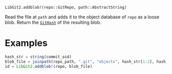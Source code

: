 ```
LibGit2.addblob!(repo::GitRepo, path::AbstractString)
```

Read the file at `path` and adds it to the object database of `repo` as a loose blob. Return the [`GitHash`](@ref) of the resulting blob.

# Examples

```julia
hash_str = string(commit_oid)
blob_file = joinpath(repo_path, ".git", "objects", hash_str[1:2], hash_str[3:end])
id = LibGit2.addblob!(repo, blob_file)
```
